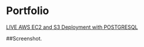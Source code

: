 # Portfolio



[LIVE AWS EC2 and S3 Deployment with POSTGRESQL](https://anugrahmasih261.github.io/anugrahmasih_portfolio/)




##Screenshot.



